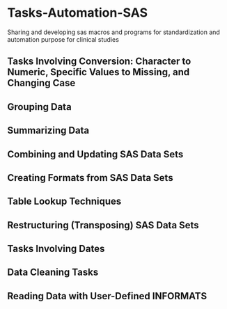 # Tasks-Automation-SAS
Sharing and developing sas macros and programs for standardization and automation purpose for clinical studies

## Tasks Involving Conversion: Character to Numeric, Specific Values to Missing, and Changing Case

## Grouping Data

## Summarizing Data

## Combining and Updating SAS Data Sets 

## Creating Formats from SAS Data Sets

## Table Lookup Techniques

## Restructuring (Transposing) SAS Data Sets

## Tasks Involving Dates

## Data Cleaning Tasks

## Reading Data with User-Defined INFORMATS
